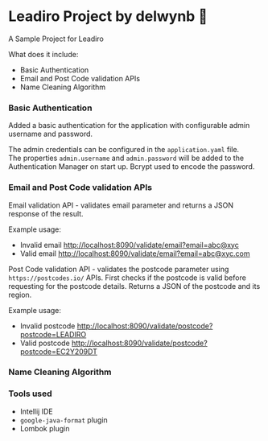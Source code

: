 # Leadiro Project by delwynb 🚀

A Sample Project for Leadiro 

What does it include:

- Basic Authentication
- Email and Post Code validation APIs
- Name Cleaning Algorithm

### Basic Authentication

Added a basic authentication for the application with configurable admin username and password.

The admin credentials can be configured in the `application.yaml` file.  
The properties `admin.username` and `admin.password` will be added to the Authentication Manager on start up.
Bcrypt used to encode the password.
 
### Email and Post Code validation APIs

Email validation API - validates email parameter and returns a JSON response of the result. 

Example usage: 
- Invalid email [http://localhost:8090/validate/email?email=abc@xyc](http://localhost:8090/validate/email?email=abc@xyc)  
- Valid email [http://localhost:8090/validate/email?email=abc@xyc.com](http://localhost:8090/validate/email?email=abc@xyc.com)  

Post Code validation API - validates the postcode parameter using `https://postcodes.io/` APIs.
First checks if the postcode is valid before requesting for the postcode details.
Returns a JSON of the postcode and its region.

Example usage:
- Invalid postcode [http://localhost:8090/validate/postcode?postcode=LEADIRO](http://localhost:8090/validate/postcode?postcode=LEADIRO)
- Valid postcode [http://localhost:8090/validate/postcode?postcode=EC2Y209DT](http://localhost:8090/validate/postcode?postcode=EC2Y209DT)

### Name Cleaning Algorithm

### Tools used

- Intellij IDE
- `google-java-format` plugin 
- Lombok plugin
